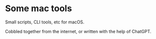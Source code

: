 # Some mac tools

Small scripts, CLI tools, etc for macOS.

Cobbled together from the internet, or written with the help of ChatGPT.

